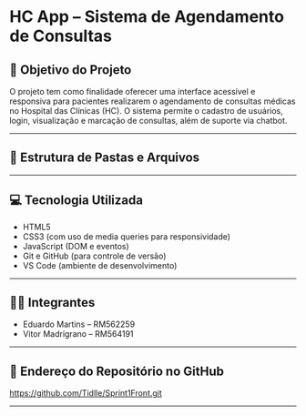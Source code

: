 # HC App – Sistema de Agendamento de Consultas

## 📝 Objetivo do Projeto

O projeto tem como finalidade oferecer uma interface acessível e responsiva para pacientes realizarem o agendamento de consultas médicas no Hospital das Clínicas (HC). O sistema permite o cadastro de usuários, login, visualização e marcação de consultas, além de suporte via chatbot.

---

## 📁 Estrutura de Pastas e Arquivos


---

## 💻 Tecnologia Utilizada

- HTML5
- CSS3 (com uso de media queries para responsividade)
- JavaScript (DOM e eventos)
- Git e GitHub (para controle de versão)
- VS Code (ambiente de desenvolvimento)

---

## 👨‍💻 Integrantes

- Eduardo Martins – RM562259
- Vitor Madrigrano – RM564191

---

## 🔗 Endereço do Repositório no GitHub

https://github.com/Tidlle/Sprint1Front.git

---
